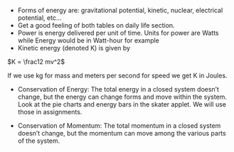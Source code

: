 - Forms of energy are: gravitational potential, kinetic, nuclear, electrical potential, etc…
- Get a good feeling of both tables on daily life section.
- Power is energy delivered per unit of time. Units for power are Watts while Energy would be in Watt-hour for example
- Kinetic energy (denoted K) is given by

$K = \frac12 mv^2$

If we use kg for mass and meters per second for speed we get K in Joules.

- Conservation of Energy: The total energy in a closed system doesn’t change, but the energy can change forms and move within the system. Look at the pie charts and energy bars in the skater applet. We will use those in assignments.

- Conservation of Momentum: The total momentum in a closed system doesn’t change, but the momentum can move among the various parts of the system.